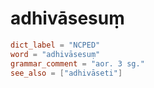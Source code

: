 # adhivāsesuṃ

``` toml
dict_label = "NCPED"
word = "adhivāsesuṃ"
grammar_comment = "aor. 3 sg."
see_also = ["adhivāseti"]
```

